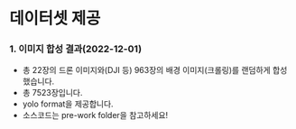 # 데이터셋 제공

### 1. 이미지 합성 결과(2022-12-01)
* 총 22장의 드론 이미지와(DJI 등) 963장의 배경 이미지(크롤링)를 랜덤하게 합성했습니다.
* 총 7523장입니다.
* yolo format을 제공합니다.
* 소스코드는 pre-work folder을 참고하세요!

